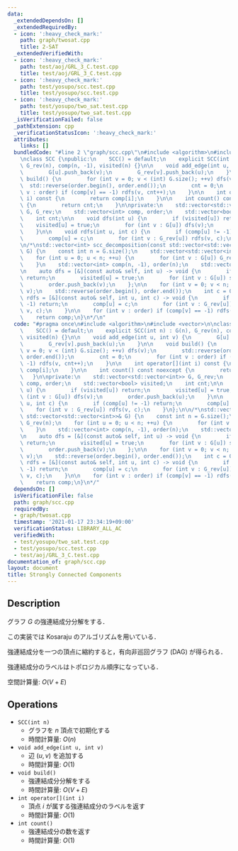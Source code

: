 ```yaml
---
data:
  _extendedDependsOn: []
  _extendedRequiredBy:
  - icon: ':heavy_check_mark:'
    path: graph/twosat.cpp
    title: 2-SAT
  _extendedVerifiedWith:
  - icon: ':heavy_check_mark:'
    path: test/aoj/GRL_3_C.test.cpp
    title: test/aoj/GRL_3_C.test.cpp
  - icon: ':heavy_check_mark:'
    path: test/yosupo/scc.test.cpp
    title: test/yosupo/scc.test.cpp
  - icon: ':heavy_check_mark:'
    path: test/yosupo/two_sat.test.cpp
    title: test/yosupo/two_sat.test.cpp
  _isVerificationFailed: false
  _pathExtension: cpp
  _verificationStatusIcon: ':heavy_check_mark:'
  attributes:
    links: []
  bundledCode: "#line 2 \"graph/scc.cpp\"\n#include <algorithm>\n#include <vector>\n\
    \nclass SCC {\npublic:\n    SCC() = default;\n    explicit SCC(int n) : G(n),\
    \ G_rev(n), comp(n, -1), visited(n) {}\n\n    void add_edge(int u, int v) {\n\
    \        G[u].push_back(v);\n        G_rev[v].push_back(u);\n    }\n\n    void\
    \ build() {\n        for (int v = 0; v < (int) G.size(); ++v) dfs(v);\n      \
    \  std::reverse(order.begin(), order.end());\n        cnt = 0;\n        for (int\
    \ v : order) if (comp[v] == -1) rdfs(v, cnt++);\n    }\n\n    int operator[](int\
    \ i) const {\n        return comp[i];\n    }\n\n    int count() const noexcept\
    \ {\n        return cnt;\n    }\n\nprivate:\n    std::vector<std::vector<int>>\
    \ G, G_rev;\n    std::vector<int> comp, order;\n    std::vector<bool> visited;\n\
    \    int cnt;\n\n    void dfs(int u) {\n        if (visited[u]) return;\n    \
    \    visited[u] = true;\n        for (int v : G[u]) dfs(v);\n        order.push_back(u);\n\
    \    }\n\n    void rdfs(int u, int c) {\n        if (comp[u] != -1) return;\n\
    \        comp[u] = c;\n        for (int v : G_rev[u]) rdfs(v, c);\n    }\n};\n\
    \n/*\nstd::vector<int> scc_decomposition(const std::vector<std::vector<int>>&\
    \ G) {\n    const int n = G.size();\n    std::vector<std::vector<int>> G_rev(n);\n\
    \    for (int u = 0; u < n; ++u) {\n        for (int v : G[u]) G_rev[v].push_back(u);\n\
    \    }\n    std::vector<int> comp(n, -1), order(n);\n    std::vector<bool> visited(n);\n\
    \n    auto dfs = [&](const auto& self, int u) -> void {\n        if (visited[u])\
    \ return;\n        visited[u] = true;\n        for (int v : G[u]) self(self, v);\n\
    \        order.push_back(v);\n    };\n\n    for (int v = 0; v < n; ++v) dfs(dfs,\
    \ v);\n    std::reverse(order.begin(), order.end());\n    int c = 0;\n\n    auto\
    \ rdfs = [&](const auto& self, int u, int c) -> void {\n        if (comp[u] !=\
    \ -1) return;\n        comp[u] = c;\n        for (int v : G_rev[u]) self(self,\
    \ v, c);\n    }\n\n    for (int v : order) if (comp[v] == -1) rdfs(rdfs, v, c++);\n\
    \    return comp;\n}\n*/\n"
  code: "#pragma once\n#include <algorithm>\n#include <vector>\n\nclass SCC {\npublic:\n\
    \    SCC() = default;\n    explicit SCC(int n) : G(n), G_rev(n), comp(n, -1),\
    \ visited(n) {}\n\n    void add_edge(int u, int v) {\n        G[u].push_back(v);\n\
    \        G_rev[v].push_back(u);\n    }\n\n    void build() {\n        for (int\
    \ v = 0; v < (int) G.size(); ++v) dfs(v);\n        std::reverse(order.begin(),\
    \ order.end());\n        cnt = 0;\n        for (int v : order) if (comp[v] ==\
    \ -1) rdfs(v, cnt++);\n    }\n\n    int operator[](int i) const {\n        return\
    \ comp[i];\n    }\n\n    int count() const noexcept {\n        return cnt;\n \
    \   }\n\nprivate:\n    std::vector<std::vector<int>> G, G_rev;\n    std::vector<int>\
    \ comp, order;\n    std::vector<bool> visited;\n    int cnt;\n\n    void dfs(int\
    \ u) {\n        if (visited[u]) return;\n        visited[u] = true;\n        for\
    \ (int v : G[u]) dfs(v);\n        order.push_back(u);\n    }\n\n    void rdfs(int\
    \ u, int c) {\n        if (comp[u] != -1) return;\n        comp[u] = c;\n    \
    \    for (int v : G_rev[u]) rdfs(v, c);\n    }\n};\n\n/*\nstd::vector<int> scc_decomposition(const\
    \ std::vector<std::vector<int>>& G) {\n    const int n = G.size();\n    std::vector<std::vector<int>>\
    \ G_rev(n);\n    for (int u = 0; u < n; ++u) {\n        for (int v : G[u]) G_rev[v].push_back(u);\n\
    \    }\n    std::vector<int> comp(n, -1), order(n);\n    std::vector<bool> visited(n);\n\
    \n    auto dfs = [&](const auto& self, int u) -> void {\n        if (visited[u])\
    \ return;\n        visited[u] = true;\n        for (int v : G[u]) self(self, v);\n\
    \        order.push_back(v);\n    };\n\n    for (int v = 0; v < n; ++v) dfs(dfs,\
    \ v);\n    std::reverse(order.begin(), order.end());\n    int c = 0;\n\n    auto\
    \ rdfs = [&](const auto& self, int u, int c) -> void {\n        if (comp[u] !=\
    \ -1) return;\n        comp[u] = c;\n        for (int v : G_rev[u]) self(self,\
    \ v, c);\n    }\n\n    for (int v : order) if (comp[v] == -1) rdfs(rdfs, v, c++);\n\
    \    return comp;\n}\n*/"
  dependsOn: []
  isVerificationFile: false
  path: graph/scc.cpp
  requiredBy:
  - graph/twosat.cpp
  timestamp: '2021-01-17 23:34:19+09:00'
  verificationStatus: LIBRARY_ALL_AC
  verifiedWith:
  - test/yosupo/two_sat.test.cpp
  - test/yosupo/scc.test.cpp
  - test/aoj/GRL_3_C.test.cpp
documentation_of: graph/scc.cpp
layout: document
title: Strongly Connected Components
---
```


## Description

グラフ $G$ の強連結成分分解をする．

この実装では Kosaraju のアルゴリズムを用いている．

強連結成分を一つの頂点に縮約すると，有向非巡回グラフ (DAG) が得られる．

強連結成分のラベルはトポロジカル順序になっている．

空間計算量: $O(V + E)$

## Operations

- `SCC(int n)`
    - グラフを $n$ 頂点で初期化する
    - 時間計算量: $O(n)$
- `void add_edge(int u, int v)`
    - 辺 $(u, v)$ を追加する
    - 時間計算量: $O(1)$
- `void build()`
    - 強連結成分分解をする
    - 時間計算量: $O(V + E)$
- `int operator[](int i)`
    - 頂点 $i$ が属する強連結成分のラベルを返す
    - 時間計算量: $O(1)$
- `int count()`
    - 強連結成分の数を返す
    - 時間計算量: $O(1)$